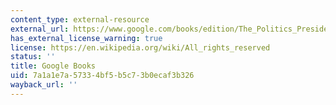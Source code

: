 ```yaml
---
content_type: external-resource
external_url: https://www.google.com/books/edition/The_Politics_Presidents_Make/6RUf5eY15T0C?hl=en&gbpv=1
has_external_license_warning: true
license: https://en.wikipedia.org/wiki/All_rights_reserved
status: ''
title: Google Books
uid: 7a1a1e7a-5733-4bf5-b5c7-3b0ecaf3b326
wayback_url: ''
---
```

